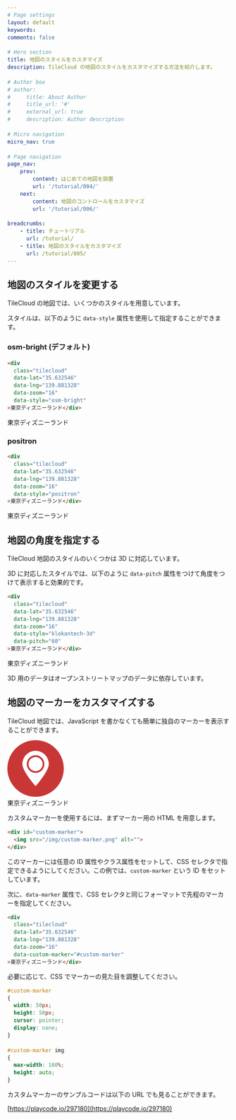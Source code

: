 ```yaml
---
# Page settings
layout: default
keywords:
comments: false

# Hero section
title: 地図のスタイルをカスタマイズ
description: TileCloud の地図のスタイルをカスタマイズする方法を紹介します。

# Author box
# author:
#     title: About Author
#     title_url: '#'
#     external_url: true
#     description: Author description

# Micro navigation
micro_nav: true

# Page navigation
page_nav:
    prev:
        content: はじめての地図を設置
        url: '/tutorial/004/'
    next:
        content: 地図のコントロールをカスタマイズ
        url: '/tutorial/006/'
        
breadcrumbs:
    - title: チュートリアル
      url: /tutorial/
    - title: 地図のスタイルをカスタマイズ
      url: /tutorial/005/
---
```


## 地図のスタイルを変更する

TileCloud の地図では、いくつかのスタイルを用意しています。

<div class="tilecloud-styles"></div>

スタイルは、以下のように `data-style` 属性を使用して指定することができます。

### osm-bright (デフォルト)

```html
<div
  class="tilecloud"
  data-lat="35.632546"
  data-lng="139.881328"
  data-zoom="16"
  data-style="osm-bright"
>東京ディズニーランド</div>
```

<div
  class="tilecloud"
  data-lat="35.632546"
  data-lng="139.881328"
  data-zoom="16"
  data-style="osm-bright"
>東京ディズニーランド</div>

### positron

```html
<div
  class="tilecloud"
  data-lat="35.632546"
  data-lng="139.881328"
  data-zoom="16"
  data-style="positron"
>東京ディズニーランド</div>
```

<div
  class="tilecloud"
  data-lat="35.632546"
  data-lng="139.881328"
  data-zoom="16"
  data-style="positron"
>東京ディズニーランド</div>

## 地図の角度を指定する

TileCloud 地図のスタイルのいくつかは 3D に対応しています。

3D に対応したスタイルでは、以下のように `data-pitch` 属性をつけて角度をつけて表示すると効果的です。

```html
<div
  class="tilecloud"
  data-lat="35.632546"
  data-lng="139.881328"
  data-zoom="16"
  data-style="klokantech-3d"
  data-pitch="60"
>東京ディズニーランド</div>
```

<div
  class="tilecloud"
  data-lat="35.632546"
  data-lng="139.881328"
  data-zoom="16"
  data-style="klokantech-3d"
  data-pitch="60"
>東京ディズニーランド</div>

3D 用のデータはオープンストリートマップのデータに依存しています。

## 地図のマーカーをカスタマイズする

TileCloud 地図では、JavaScript を書かなくても簡単に独自のマーカーを表示することができます。

<div id="custom-marker"><img src="/img/custom-marker.png" alt=""></div>

<div
  class="tilecloud"
  data-lat="35.632546"
  data-lng="139.881328"
  data-zoom="16"
  data-custom-marker="#custom-marker"
>東京ディズニーランド</div>

カスタムマーカーを使用するには、まずマーカー用の HTML を用意します。

```html
<div id="custom-marker">
  <img src="/img/custom-marker.png" alt="">
</div>
```

このマーカーには任意の ID 属性やクラス属性をセットして、CSS セレクタで指定できるようにしてください。この例では、`custom-marker` という ID をセットしています。

次に、`data-marker` 属性で、CSS セレクタと同じフォーマットで先程のマーカーを指定してください。

```html
<div
  class="tilecloud"
  data-lat="35.632546"
  data-lng="139.881328"
  data-zoom="16"
  data-custom-marker="#custom-marker"
>東京ディズニーランド</div>
```

必要に応じて、CSS でマーカーの見た目を調整してください。

```css
#custom-marker
{
  width: 50px;
  height: 50px;
  cursor: pointer;
  display: none;
}

#custom-marker img
{
  max-width: 100%;
  height: auto;
}
```

カスタムマーカーのサンプルコードは以下の URL でも見ることができます。

[https://playcode.io/297180](https://playcode.io/297180)